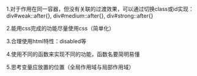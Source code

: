 1.对于作用在同一容器，但没有关联的过渡效果，可以通过切换class或id实现：
div#weak::after{},
div#medium::after{},
div#strong::after{}


2.能用css完成的功能尽量使用css（简单化）

3.合理使用html特性：disabled等

4.使用不同的函数来实现不同的功能，函数名要简明易懂

5.思考变量应放置的位置（全局作用域与局部作用域）
